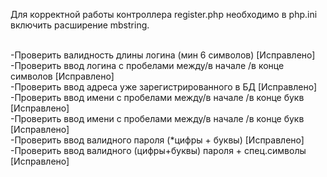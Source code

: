 Для корректной работы контроллера register.php необходимо в php.ini включить расширение mbstring.<br><br>

-Проверить валидность длины логина (мин 6 символов) [Исправлено]<br>
-Проверить ввод логина с пробелами между/в начале /в конце символов [Исправлено]<br>
-Проверить ввод адреса уже зарегистрированного в БД [Исправлено]<br>
-Проверить ввод имени с пробелами между/в начале /в конце букв [Исправлено]<br>
-Проверить ввод имени с пробелами между/в начале /в конце букв [Исправлено]<br>
-Проверить ввод валидного пароля (*цифры + буквы) [Исправлено]<br>
-Проверить ввод валидного (цифры+буквы) пароля + спец.символы [Исправлено]<br>
